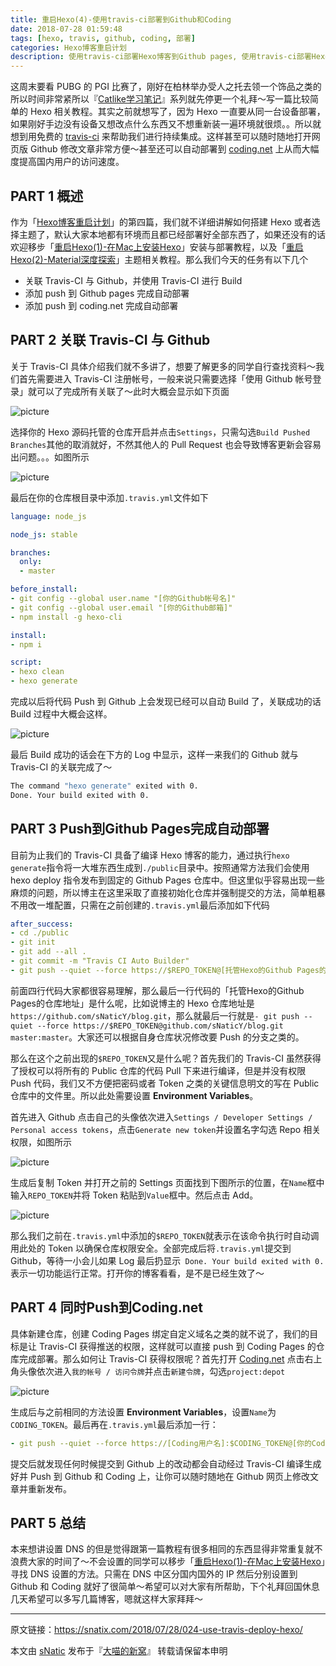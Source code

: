 ```yaml
---
title: 重启Hexo(4)-使用travis-ci部署到Github和Coding
date: 2018-07-28 01:59:48
tags: [hexo, travis, github, coding, 部署]
categories: Hexo博客重启计划
description: 使用travis-ci部署Hexo博客到Github pages, 使用travis-ci部署Hexo博客到Coding Pages, Hexo博客持续集成, 自动部署Hexo博客
---
```


这周末要看 PUBG 的 PGI 比赛了，刚好在柏林举办受人之托去领一个饰品之类的所以时间非常紧所以『[Catlike学习笔记](https://snatix.com/categories/Catlike%E5%AD%A6%E4%B9%A0%E7%AC%94%E8%AE%B0/)』系列就先停更一个礼拜～写一篇比较简单的 Hexo 相关教程。其实之前就想写了，因为 Hexo 一直要从同一台设备部署，如果刚好手边没有设备又想改点什么东西又不想重新装一遍环境就很烦。。所以就想到用免费的 [travis-ci](https://travis-ci.org/sNaticY/hexo-blog/builds/408490063) 来帮助我们进行持续集成。这样甚至可以随时随地打开网页版 Github 修改文章非常方便～甚至还可以自动部署到 [coding.net](https://coding.net/) 上从而大幅度提高国内用户的访问速度。

<!--more-->

## PART 1 概述

作为「[Hexo博客重启计划](https://snatix.com/categories/Hexo%E5%8D%9A%E5%AE%A2%E9%87%8D%E5%90%AF%E8%AE%A1%E5%88%92/)」的第四篇，我们就不详细讲解如何搭建 Hexo 或者选择主题了，默认大家本地都有环境而且都已经部署好全部东西了，如果还没有的话欢迎移步「[重启Hexo(1)-在Mac上安装Hexo](https://snatix.com/2017/01/08/007-install-hexo-on-mac/)」安装与部署教程，以及「[重启Hexo(2)-Material深度探索](https://snatix.com/2017/01/14/008-customize-hexo/)」主题相关教程。那么我们今天的任务有以下几个

* 关联 Travis-CI 与 Github，并使用 Travis-CI 进行 Build
* 添加 push 到 Github pages 完成自动部署
* 添加 push 到 coding.net 完成自动部署

## PART 2 关联 Travis-CI 与 Github

关于 Travis-CI 具体介绍我们就不多讲了，想要了解更多的同学自行查找资料～我们首先需要进入 Travis-CI 注册帐号，一般来说只需要选择「使用 Github 帐号登录」就可以了完成所有关联了～此时大概会显示如下页面

![picture](https://blog-1301118239.cos.eu-frankfurt.myqcloud.com/Images/2018072802.png)

选择你的 Hexo 源码托管的仓库开启并点击`Settings`，只需勾选`Build Pushed Branches`其他的取消就好，不然其他人的 Pull Request 也会导致博客更新会容易出问题。。。如图所示

![picture](https://blog-1301118239.cos.eu-frankfurt.myqcloud.com/Images/2018072803.png)

最后在你的仓库根目录中添加`.travis.yml`文件如下

```yaml
language: node_js

node_js: stable

branches:
  only:
  - master

before_install:
- git config --global user.name "[你的Github帐号名]"
- git config --global user.email "[你的Github邮箱]"
- npm install -g hexo-cli

install:
- npm i

script:
- hexo clean
- hexo generate
```

完成以后将代码 Push 到 Github 上会发现已经可以自动 Build 了，关联成功的话 Build 过程中大概会这样。

![picture](https://blog-1301118239.cos.eu-frankfurt.myqcloud.com/Images/2018072804.png)

最后 Build 成功的话会在下方的 Log 中显示，这样一来我们的 Github 就与 Travis-CI 的关联完成了～

```bash
The command "hexo generate" exited with 0.
Done. Your build exited with 0.
```

## PART 3 Push到Github Pages完成自动部署

目前为止我们的 Travis-CI 具备了编译 Hexo 博客的能力，通过执行`hexo generate`指令将一大堆东西生成到`./public`目录中。按照通常方法我们会使用 hexo deploy 指令发布到固定的 Github Pages 仓库中。但这里似乎容易出现一些麻烦的问题，所以博主在这里采取了直接初始化仓库并强制提交的方法，简单粗暴不用改一堆配置，只需在之前创建的`.travis.yml`最后添加如下代码

```yaml
after_success:
- cd ./public
- git init
- git add --all .
- git commit -m "Travis CI Auto Builder"
- git push --quiet --force https://$REPO_TOKEN@[托管Hexo的Github Pages的仓库地址] master:master
```

前面四行代码大家都很容易理解，那么最后一行代码的「托管Hexo的Github Pages的仓库地址」是什么呢，比如说博主的 Hexo 仓库地址是`https://github.com/sNaticY/blog.git`，那么就最后一行就是`- git push --quiet --force https://$REPO_TOKEN@github.com/sNaticY/blog.git master:master`。大家还可以根据自身仓库状况修改要 Push 的分支之类的。

那么在这个之前出现的`$REPO_TOKEN`又是什么呢？首先我们的 Travis-CI 虽然获得了授权可以将所有的 Public 仓库的代码 Pull 下来进行编译，但是并没有权限 Push 代码，我们又不方便把密码或者 Token 之类的关键信息明文的写在 Public 仓库中的文件里。所以此处需要设置 **Environment Variables**。

首先进入 Github 点击自己的头像依次进入`Settings / Developer Settings / Personal access tokens`，点击`Generate new token`并设置名字勾选 Repo 相关权限，如图所示

![picture](https://blog-1301118239.cos.eu-frankfurt.myqcloud.com/Images/2018072806.png)

生成后复制 Token 并打开之前的 Settings 页面找到下图所示的位置，在`Name`框中输入`REPO_TOKEN`并将 Token 粘贴到`Value`框中。然后点击 Add。

![picture](https://blog-1301118239.cos.eu-frankfurt.myqcloud.com/Images/2018072805.png)

那么我们之前在`.travis.yml`中添加的`$REPO_TOKEN`就表示在该命令执行时自动调用此处的 Token 以确保仓库权限安全。全部完成后将`.travis.yml`提交到 Github，等待一小会儿如果 Log 最后扔显示` Done. Your build exited with 0.` 表示一切功能运行正常。打开你的博客看看，是不是已经生效了～

## PART 4 同时Push到Coding.net

具体新建仓库，创建 Coding Pages 绑定自定义域名之类的就不说了，我们的目标是让 Travis-CI 获得推送的权限，这样就可以直接 push 到 Coding Pages 的仓库完成部署。那么如何让 Travis-CI 获得权限呢？首先打开 [Coding.net](https://coding.net/) 点击右上角头像依次进入`我的帐号 / 访问令牌`并点击`新建令牌`，勾选`project:depot`

![picture](https://blog-1301118239.cos.eu-frankfurt.myqcloud.com/Images/2018072807.png)

生成后与之前相同的方法设置 **Environment Variables**，设置`Name`为`CODING_TOKEN`。最后再在`.travis.yml`最后添加一行：

```yaml
- git push --quiet --force https://[Coding用户名]:$CODING_TOKEN@[你的Coding Pages仓库] master:master
```

提交后就发现任何时候提交到 Github 上的改动都会自动经过 Travis-CI 编译生成好并 Push 到 Github 和 Coding 上，让你可以随时随地在 Github 网页上修改文章并重新发布。

## PART 5 总结

本来想讲设置 DNS 的但是觉得跟第一篇教程有很多相同的东西显得非常重复就不浪费大家的时间了～不会设置的同学可以移步「[重启Hexo(1)-在Mac上安装Hexo](https://snatix.com/2017/01/08/007-install-hexo-on-mac/)」寻找 DNS 设置的方法。只需在 DNS 中区分国内国外的 IP 然后分别设置到 Github 和 Coding 就好了很简单～希望可以对大家有所帮助，下个礼拜回国休息几天希望可以多写几篇博客，嗯就这样大家拜拜～

---

原文链接：https://snatix.com/2018/07/28/024-use-travis-deploy-hexo/

本文由 [sNatic](https://github.com/sNaticY) 发布于『[大喵的新窝](https://snatix.com)』 转载请保留本申明